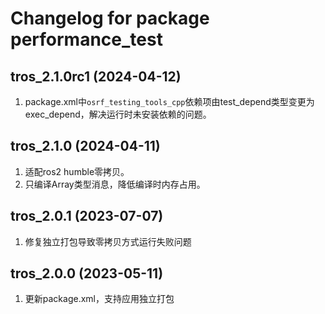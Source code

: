 # Changelog for package performance_test

tros_2.1.0rc1 (2024-04-12)
------------------
1. package.xml中`osrf_testing_tools_cpp`依赖项由test_depend类型变更为exec_depend，解决运行时未安装依赖的问题。

tros_2.1.0 (2024-04-11)
------------------
1. 适配ros2 humble零拷贝。
2. 只编译Array类型消息，降低编译时内存占用。

tros_2.0.1 (2023-07-07)
------------------
1. 修复独立打包导致零拷贝方式运行失败问题


tros_2.0.0 (2023-05-11)
------------------
1. 更新package.xml，支持应用独立打包
